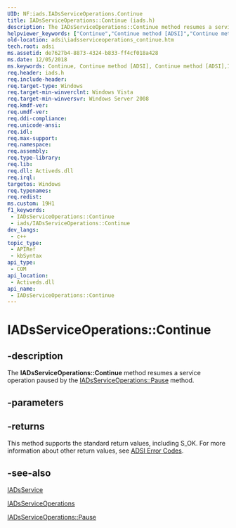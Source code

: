 ```yaml
---
UID: NF:iads.IADsServiceOperations.Continue
title: IADsServiceOperations::Continue (iads.h)
description: The IADsServiceOperations::Continue method resumes a service operation paused by the IADsServiceOperations::Pause method.
helpviewer_keywords: ["Continue","Continue method [ADSI]","Continue method [ADSI]","IADsServiceOperations interface","IADsServiceOperations interface [ADSI]","Continue method","IADsServiceOperations.Continue","IADsServiceOperations::Continue","_ds_iadsserviceoperations_continue","adsi.iadsserviceoperations__continue","adsi.iadsserviceoperations_continue","iads/IADsServiceOperations::Continue"]
old-location: adsi\iadsserviceoperations_continue.htm
tech.root: adsi
ms.assetid: de7627b4-8873-4324-b833-ff4cf018a428
ms.date: 12/05/2018
ms.keywords: Continue, Continue method [ADSI], Continue method [ADSI],IADsServiceOperations interface, IADsServiceOperations interface [ADSI],Continue method, IADsServiceOperations.Continue, IADsServiceOperations::Continue, _ds_iadsserviceoperations_continue, adsi.iadsserviceoperations__continue, adsi.iadsserviceoperations_continue, iads/IADsServiceOperations::Continue
req.header: iads.h
req.include-header: 
req.target-type: Windows
req.target-min-winverclnt: Windows Vista
req.target-min-winversvr: Windows Server 2008
req.kmdf-ver: 
req.umdf-ver: 
req.ddi-compliance: 
req.unicode-ansi: 
req.idl: 
req.max-support: 
req.namespace: 
req.assembly: 
req.type-library: 
req.lib: 
req.dll: Activeds.dll
req.irql: 
targetos: Windows
req.typenames: 
req.redist: 
ms.custom: 19H1
f1_keywords:
 - IADsServiceOperations::Continue
 - iads/IADsServiceOperations::Continue
dev_langs:
 - c++
topic_type:
 - APIRef
 - kbSyntax
api_type:
 - COM
api_location:
 - Activeds.dll
api_name:
 - IADsServiceOperations::Continue
---
```


# IADsServiceOperations::Continue


## -description

The <b>IADsServiceOperations::Continue</b> method resumes a service operation paused by the  <a href="/windows/desktop/api/iads/nf-iads-iadsserviceoperations-pause">IADsServiceOperations::Pause</a> method.

## -parameters

## -returns

This method supports the standard return values, including S_OK. For more information about other return values, see  <a href="/windows/desktop/ADSI/adsi-error-codes">ADSI Error Codes</a>.

## -see-also

<a href="/windows/desktop/api/iads/nn-iads-iadsservice">IADsService</a>



<a href="/windows/desktop/api/iads/nn-iads-iadsserviceoperations">IADsServiceOperations</a>



<a href="/windows/desktop/api/iads/nf-iads-iadsserviceoperations-pause">IADsServiceOperations::Pause</a>

